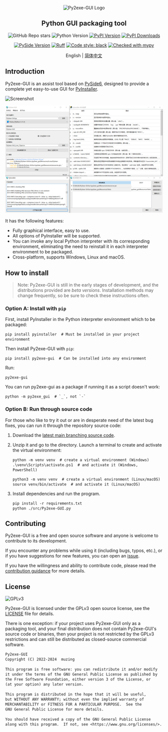 <p align="center">
<img alt="Py2exe-GUI Logo" src="https://raw.githubusercontent.com/muziing/Py2exe-GUI/main/docs/source/images/py2exe-gui_logo_big.png">
</p>

<h2 align="center">Python GUI packaging tool</h2>

<p align="center">
<img alt="GitHub Repo stars" src="https://img.shields.io/github/stars/muziing/Py2exe-GUI">
<img alt="Python Version" src="https://img.shields.io/pypi/pyversions/py2exe-gui">
<a href="https://pypi.org/project/py2exe-gui/"><img alt="PyPI Version" src="https://img.shields.io/pypi/v/py2exe-gui"></a>
<a href="https://pypi.org/project/py2exe-gui/"><img alt="PyPI Downloads" src="https://img.shields.io/pypi/dm/py2exe-gui.svg?label=PyPI%20downloads"></a>
</p>
<p align="center">
<a href="https://doc.qt.io/qtforpython/index.html"><img alt="PySide Version" src="https://img.shields.io/badge/PySide-6.6-blue"></a>
<a href="https://github.com/astral-sh/ruff"><img alt="Ruff" src="https://img.shields.io/endpoint?url=https://raw.githubusercontent.com/astral-sh/ruff/main/assets/badge/v2.json"></a>
<a href="https://github.com/psf/black"><img alt="Code style: black" src="https://img.shields.io/badge/code%20style-black-000000.svg"></a>
<a href="https://mypy-lang.org/"><img alt="Checked with mypy" src="https://img.shields.io/badge/mypy-checked-blue"></a>
</p>

<p align="center">
English | <a href="README_zh.md">简体中文</a>
</p>

## Introduction

Py2exe-GUI is an assist tool based on [PySide6](https://doc.qt.io/qtforpython/index.html), designed to provide a
complete yet easy-to-use GUI for [PyInstaller](https://pyinstaller.org/).

![Screenshot](https://raw.githubusercontent.com/muziing/Py2exe-GUI/main/docs/source/images/Py2exe-GUI_v0.3.1_mainwindow_screenshot_en.png)

![Screenshot](https://raw.githubusercontent.com/muziing/Py2exe-GUI/main/docs/source/images/Py2exe-GUI_v0.2.0_screenshot.png)

It has the following features:

- Fully graphical interface, easy to use.
- All options of PyInstaller will be supported.
- You can invoke any local Python interpreter with its corresponding environment, eliminating the need to reinstall it in each interpreter environment to be packaged.
- Cross-platform, supports Windows, Linux and macOS.

## How to install

> Note: Py2exe-GUI is still in the early stages of development, and the distributions provided are *beta versions*.
> Installation methods may change frequently, so be sure to check these instructions often.

### Option A: Install with `pip`

First, install PyInstaller in the Python interpreter environment which to be packaged:

```shell
pip install pyinstaller  # Must be installed in your project environment
```

Then install Py2exe-GUI with `pip`:

```shell
pip install py2exe-gui  # Can be installed into any environment
```

Run:

```shell
py2exe-gui
```

You can run py2exe-gui as a package if running it as a script doesn't work:

```shell
python -m py2exe_gui  # `_`, not `-`
```

### Option B: Run through source code

For those who like to try it out or are in desperate need of the latest bug fixes, you can run it through the repository source code:

1. Download the [latest main branching source code](https://codeload.github.com/muziing/Py2exe-GUI/zip/refs/heads/main).

2. Unzip it and go to the directory. Launch a terminal to create and activate the virtual environment:

    ```shell
    python -m venv venv  # create a virtual environment (Windows)
    .\venv\Scripts\activate.ps1  # and activate it (Windows, PowerShell)
    ```

    ```shell
    python3 -m venv venv  # create a virtual environment (Linux/macOS)
    source venv/bin/activate  # and activate it (Linux/macOS)
    ```

3. Install dependencies and run the program.

    ```shell
    pip install -r requirements.txt
    python ./src/Py2exe-GUI.py
    ```

## Contributing

Py2exe-GUI is a free and open source software and anyone is welcome to contribute to its development.

If you encounter any problems while using it (including bugs, typos, etc.), or if you have suggestions for new features, you can open an [issue](https://github.com/muziing/Py2exe-GUI/issues/new).

If you have the willingness and ability to contribute code, please read the [contribution guidance](.github/CONTRIBUTING.md) for more details.

## License

![GPLv3](https://raw.githubusercontent.com/muziing/Py2exe-GUI/main/docs/source/images/gplv3-127x51.png)

Py2exe-GUI is licensed under the GPLv3 open source license, see the [LICENSE](LICENSE) file for details.

There is one exception: if your project uses Py2exe-GUI only as a packaging tool, and your final distribution does not contain Py2exe-GUI's source code or binaries, then your project is not restricted by the GPLv3 restrictions and can still be distributed as closed-source commercial software.

```text
Py2exe-GUI
Copyright (C) 2022-2024  muzing

This program is free software: you can redistribute it and/or modify
it under the terms of the GNU General Public License as published by
the Free Software Foundation, either version 3 of the License, or
(at your option) any later version.

This program is distributed in the hope that it will be useful,
but WITHOUT ANY WARRANTY; without even the implied warranty of
MERCHANTABILITY or FITNESS FOR A PARTICULAR PURPOSE.  See the
GNU General Public License for more details.

You should have received a copy of the GNU General Public License
along with this program.  If not, see <https://www.gnu.org/licenses/>.
```
